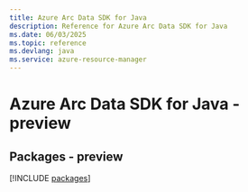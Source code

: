 ```yaml
---
title: Azure Arc Data SDK for Java
description: Reference for Azure Arc Data SDK for Java
ms.date: 06/03/2025
ms.topic: reference
ms.devlang: java
ms.service: azure-resource-manager
---
```

# Azure Arc Data SDK for Java - preview
## Packages - preview
[!INCLUDE [packages](arc-data-index.md)]